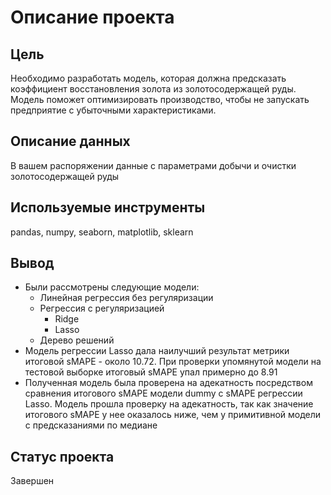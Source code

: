 # Описание проекта
## Цель
Необходимо разработать модель, которая должна предсказать коэффициент восстановления золота из золотосодержащей руды. Модель поможет оптимизировать производство, чтобы не запускать предприятие с убыточными характеристиками.

## Описание данных
В вашем распоряжении данные с параметрами добычи и очистки золотосодержащей руды

## Используемые инструменты
pandas, numpy, seaborn, matplotlib, sklearn

## Вывод
- Были рассмотрены следующие модели:
   - Линейная регрессия без регуляризации
   - Регрессия с регуляризацией
       - Ridge
       - Lasso
  - Дерево решений
- Модель регрессии Lasso дала наилучший результат метрики итоговой sMAPE - около 10.72. При проверки упомянутой модели на тестовой выборке итоговый sMAPE упал примерно до 8.91
- Полученная модель была проверена на адекатность посредством сравнения итогового sMAPE модели dummy с sMAPE регрессии Lasso. Модель прошла проверку на адекатность, так как значение итогового sMAPE у нее оказалось ниже, чем у примитивной модели с предсказаниями по медиане

## Статус проекта
Завершен
